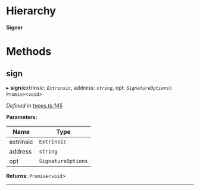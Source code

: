

# Hierarchy

**Signer**

# Methods

<a id="sign"></a>

##  sign

▸ **sign**(extrinsic: *`Extrinsic`*, address: *`string`*, opt: *`SignatureOptions`*): `Promise`<`void`>

*Defined in [types.ts:145](https://github.com/polkadot-js/api/blob/b40d7a3/packages/api/src/types.ts#L145)*

**Parameters:**

| Name | Type |
| ------ | ------ |
| extrinsic | `Extrinsic` |
| address | `string` |
| opt | `SignatureOptions` |

**Returns:** `Promise`<`void`>

___

